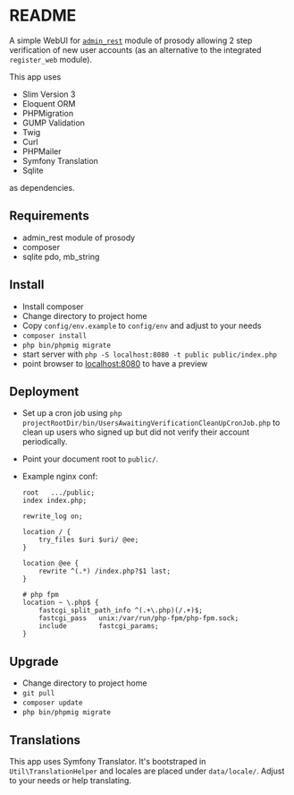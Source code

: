 # README #

A simple WebUI for [`admin_rest`](https://github.com/snowblindroan/mod_admin_rest) module of prosody allowing 2 step verification of new user accounts (as an alternative to the integrated `register_web` module).

This app uses

* Slim Version 3
* Eloquent ORM
* PHPMigration
* GUMP Validation
* Twig
* Curl
* PHPMailer
* Symfony Translation
* Sqlite

as dependencies.

## Requirements ##

* admin_rest module of prosody
* composer
* sqlite pdo, mb_string

## Install ##

* Install composer
* Change directory to project home
* Copy `config/env.example` to `config/env` and adjust to your needs
* `composer install`
* `php bin/phpmig migrate`
* start server with `php -S localhost:8080 -t public public/index.php`
* point browser to [localhost:8080](http://localhost:8080) to have a preview

## Deployment ##

* Set up a cron job using `php projectRootDir/bin/UsersAwaitingVerificationCleanUpCronJob.php` to clean up users who signed up but did not verify their account periodically.
* Point your document root to `public/`.
* Example nginx conf:
  
      root   .../public;
      index index.php;    
      
      rewrite_log on;
      
      location / {
          try_files $uri $uri/ @ee;
      }
      
      location @ee {
          rewrite ^(.*) /index.php?$1 last;
      }
      
      # php fpm
      location ~ \.php$ {
          fastcgi_split_path_info ^(.+\.php)(/.+)$;
          fastcgi_pass   unix:/var/run/php-fpm/php-fpm.sock;
          include        fastcgi_params;
      }    

## Upgrade ##

* Change directory to project home
* `git pull`
* `composer update`
* `php bin/phpmig migrate`

## Translations ##
This app uses Symfony Translator. It's bootstraped in `Util\TranslationHelper` and locales are placed under `data/locale/`. Adjust to your needs or help translating.